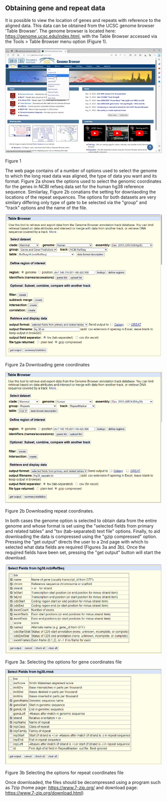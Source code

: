 ## Obtaining gene and repeat data
It is possible to view the location of genes and repeats with reference to the aligned data. This data can be obtained from the UCSC genome browser 'Table Browser'. The genome browser is located here: https://genome.ucsc.edu/index.html, with the Table Browser accessed via the Tools > Table Browser menu option (Figure 1). 

![Figure 1](fig1_genomeBrowser.jpg)

Figure 1

The web page contains of a number of options used to select the genome to which the long read data was aligned, the type of data you want and its format. Figure 2a shows the options used to select the genomic coordinates for the genes in NCBI refseq data set for the human hg38 reference sequence. Similarlay, Figure 2b conatians the setting for downlaoding the locations of the repeat sequences. The options for both datasets are very similary differing only type of gate to be selected via the "group" and "track" options and the name of the file.

![Figure 2a](fig2_genes.png)

Figure 2a Downloading gene coordinates

![Figure 2b](fig2_repeats.png)

Figure 2b Downloading repeat coordinates.


In both cases the genome option is selected to obtain data from the entire genome and whose format is set using the "selected fields from primary and related tables" and "tsv (tab-separated) text file" options. Finally, to aid downloading the data is compressed using the "gzip compressed" option. Pressing the "get output" directs the user to a 2nd page with which to selected what data fields are required (Figures 3a and 3b). Once the requjired fields have been set, pressing the "get output" button will start the download.

![Figure 3a](fig3_genes.png)

Figure 3a: Selecting the options for gene coordinates file

![Figure 3b](fig3_repeats.png)

Figure 3b Selecting the options for repeat coordinates file

Once downloaded, the files should be decompressed using a program such as 7zip (home page: https://www.7-zip.org/ and download page: https://www.7-zip.org/download.html)